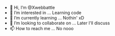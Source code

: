 - 👋 Hi, I’m @Xwebbattle
- 👀 I’m interested in ... Learning code
- 🌱 I’m currently learning ... Nothin' xD
- 💞️ I’m looking to collaborate on ... Later I'll discuss 
- 📫 How to reach me ... No nooo

<!---
Xwebbattle/Xwebbattle is a ✨ special ✨ repository because its `README.md` (this file) appears on your GitHub profile.
You can click the Preview link to take a look at your changes.
--->
